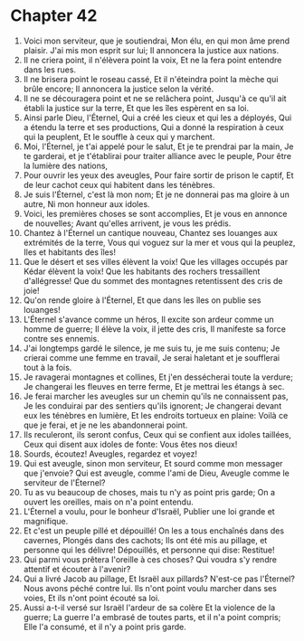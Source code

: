 # Chapter 42

1. Voici mon serviteur, que je soutiendrai, Mon élu, en qui mon âme prend plaisir. J'ai mis mon esprit sur lui; Il annoncera la justice aux nations.
2. Il ne criera point, il n'élèvera point la voix, Et ne la fera point entendre dans les rues.
3. Il ne brisera point le roseau cassé, Et il n'éteindra point la mèche qui brûle encore; Il annoncera la justice selon la vérité.
4. Il ne se découragera point et ne se relâchera point, Jusqu'à ce qu'il ait établi la justice sur la terre, Et que les îles espèrent en sa loi.
5. Ainsi parle Dieu, l'Éternel, Qui a créé les cieux et qui les a déployés, Qui a étendu la terre et ses productions, Qui a donné la respiration à ceux qui la peuplent, Et le souffle à ceux qui y marchent.
6. Moi, l'Éternel, je t'ai appelé pour le salut, Et je te prendrai par la main, Je te garderai, et je t'établirai pour traiter alliance avec le peuple, Pour être la lumière des nations,
7. Pour ouvrir les yeux des aveugles, Pour faire sortir de prison le captif, Et de leur cachot ceux qui habitent dans les ténèbres.
8. Je suis l'Éternel, c'est là mon nom; Et je ne donnerai pas ma gloire à un autre, Ni mon honneur aux idoles.
9. Voici, les premières choses se sont accomplies, Et je vous en annonce de nouvelles; Avant qu'elles arrivent, je vous les prédis.
10. Chantez à l'Éternel un cantique nouveau, Chantez ses louanges aux extrémités de la terre, Vous qui voguez sur la mer et vous qui la peuplez, Iles et habitants des îles!
11. Que le désert et ses villes élèvent la voix! Que les villages occupés par Kédar élèvent la voix! Que les habitants des rochers tressaillent d'allégresse! Que du sommet des montagnes retentissent des cris de joie!
12. Qu'on rende gloire à l'Éternel, Et que dans les îles on publie ses louanges!
13. L'Éternel s'avance comme un héros, Il excite son ardeur comme un homme de guerre; Il élève la voix, il jette des cris, Il manifeste sa force contre ses ennemis.
14. J'ai longtemps gardé le silence, je me suis tu, je me suis contenu; Je crierai comme une femme en travail, Je serai haletant et je soufflerai tout à la fois.
15. Je ravagerai montagnes et collines, Et j'en dessécherai toute la verdure; Je changerai les fleuves en terre ferme, Et je mettrai les étangs à sec.
16. Je ferai marcher les aveugles sur un chemin qu'ils ne connaissent pas, Je les conduirai par des sentiers qu'ils ignorent; Je changerai devant eux les ténèbres en lumière, Et les endroits tortueux en plaine: Voilà ce que je ferai, et je ne les abandonnerai point.
17. Ils reculeront, ils seront confus, Ceux qui se confient aux idoles taillées, Ceux qui disent aux idoles de fonte: Vous êtes nos dieux!
18. Sourds, écoutez! Aveugles, regardez et voyez!
19. Qui est aveugle, sinon mon serviteur, Et sourd comme mon messager que j'envoie? Qui est aveugle, comme l'ami de Dieu, Aveugle comme le serviteur de l'Éternel?
20. Tu as vu beaucoup de choses, mais tu n'y as point pris garde; On a ouvert les oreilles, mais on n'a point entendu.
21. L'Éternel a voulu, pour le bonheur d'Israël, Publier une loi grande et magnifique.
22. Et c'est un peuple pillé et dépouillé! On les a tous enchaînés dans des cavernes, Plongés dans des cachots; Ils ont été mis au pillage, et personne qui les délivre! Dépouillés, et personne qui dise: Restitue!
23. Qui parmi vous prêtera l'oreille à ces choses? Qui voudra s'y rendre attentif et écouter à l'avenir?
24. Qui a livré Jacob au pillage, Et Israël aux pillards? N'est-ce pas l'Éternel? Nous avons péché contre lui. Ils n'ont point voulu marcher dans ses voies, Et ils n'ont point écouté sa loi.
25. Aussi a-t-il versé sur Israël l'ardeur de sa colère Et la violence de la guerre; La guerre l'a embrasé de toutes parts, et il n'a point compris; Elle l'a consumé, et il n'y a point pris garde.


